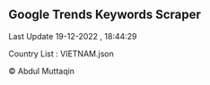 

## Google Trends Keywords Scraper 
 
Last Update 19-12-2022 , 18:44:29

Country List :
VIETNAM.json



© Abdul Muttaqin 

